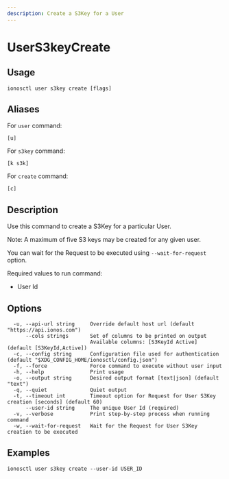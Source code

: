 ```yaml
---
description: Create a S3Key for a User
---
```


# UserS3keyCreate

## Usage

```text
ionosctl user s3key create [flags]
```

## Aliases

For `user` command:

```text
[u]
```

For `s3key` command:

```text
[k s3k]
```

For `create` command:

```text
[c]
```

## Description

Use this command to create a S3Key for a particular User.

Note: A maximum of five S3 keys may be created for any given user.

You can wait for the Request to be executed using `--wait-for-request` option.

Required values to run command:

* User Id

## Options

```text
  -u, --api-url string     Override default host url (default "https://api.ionos.com")
      --cols strings       Set of columns to be printed on output 
                           Available columns: [S3KeyId Active] (default [S3KeyId,Active])
  -c, --config string      Configuration file used for authentication (default "$XDG_CONFIG_HOME/ionosctl/config.json")
  -f, --force              Force command to execute without user input
  -h, --help               Print usage
  -o, --output string      Desired output format [text|json] (default "text")
  -q, --quiet              Quiet output
  -t, --timeout int        Timeout option for Request for User S3Key creation [seconds] (default 60)
      --user-id string     The unique User Id (required)
  -v, --verbose            Print step-by-step process when running command
  -w, --wait-for-request   Wait for the Request for User S3Key creation to be executed
```

## Examples

```text
ionosctl user s3key create --user-id USER_ID
```

